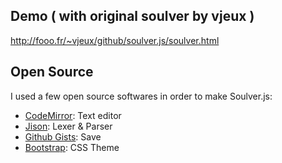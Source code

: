 
Demo ( with original soulver by vjeux )
---------------------------------------

http://fooo.fr/~vjeux/github/soulver.js/soulver.html

Open Source
----------

I used a few open source softwares in order to make Soulver.js:

* [CodeMirror](http://codemirror.net/): Text editor
* [Jison](http://zaach.github.com/jison/): Lexer & Parser
* [Github Gists](https://gist.github.com/): Save
* [Bootstrap](http://twitter.github.com/bootstrap/): CSS Theme